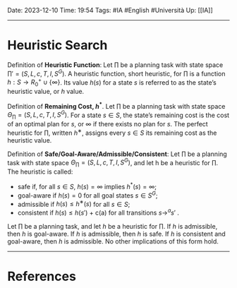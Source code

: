 Date: 2023-12-10
Time: 19:54
Tags: #IA #English #Università 
Up: [[IA]]

---
# Heuristic Search

Definition of **Heuristic Function**:
Let $\prod$ be a planning task with state space $\prod' = (S, L, c, T, I, S^G)$. A heuristic function, short heuristic, for $\prod$ is a function $h : S \rightarrow R^+_0 \cup \{\infty\}$. Its value $h(s)$ for a state $s$ is referred to as the state’s heuristic value, or $h$ value.

Definition of **Remaining Cost, $h^*$**. Let $\prod$ be a planning task with state space $\Theta_\prod = (S, L, c, T, I, S^G)$. For a state $s \in S$, the state’s remaining cost is the cost of an optimal plan for $s$, or $\infty$ if there exists no plan for $s$. The perfect heuristic for $\prod$, written $h^∗$, assigns every $s \in S$ its remaining cost as the heuristic value.

Definition of **Safe/Goal-Aware/Admissible/Consistent**:
Let $\prod$ be a planning task with state space $\Theta_\prod = (S, L, c, T, I, S^G)$, and let h be a heuristic for $\prod$. The heuristic is called: 
- safe if, for all $s \in S$, $h(s) = \infty$ implies $h^* (s) = \infty$; 
- goal-aware if $h(s) = 0$ for all goal states $s \in S^G$; 
- admissible if $h(s) ≤ h^∗ (s)$ for all $s \in S$; 
- consistent if $h(s) ≤ h(s')$ + c(a) for all transitions $s \rightarrow^a s'$ .

Let $\prod$ be a planning task, and let $h$ be a heuristic for $\prod$. If $h$ is admissible, then $h$ is goal-aware. If $h$ is admissible, then $h$ is safe. If $h$ is consistent and goal-aware, then $h$ is admissible. No other implications of this form hold.


---
# References

